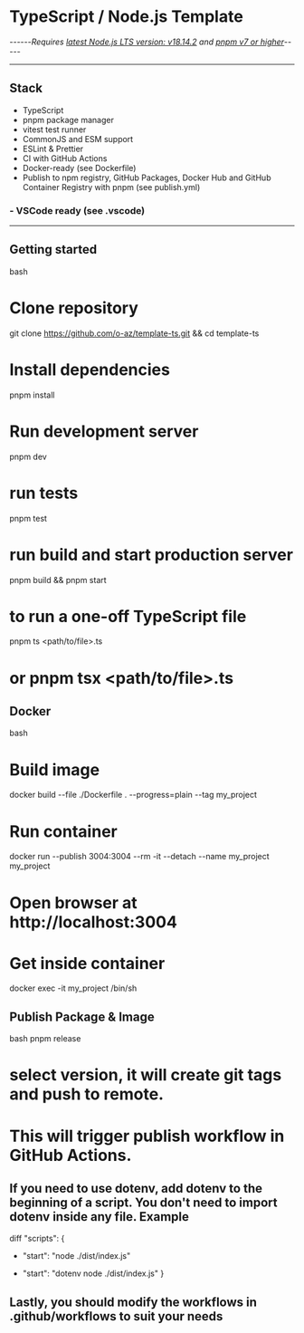 # TypeScript / Node.js Template

------_Requires [latest Node.js LTS version: v18.14.2](https://nodejs.org/en/blog/release/v18.14.2/) and
[pnpm v7 or higher](https://pnpm.io/installation)_-----

---

## **Stack**

- TypeScript
- pnpm package manager
- vitest test runner
- CommonJS and ESM support
- ESLint & Prettier
- CI with GitHub Actions
- Docker-ready (see Dockerfile)
- Publish to npm registry, GitHub Packages, Docker Hub and GitHub Container Registry with pnpm (see publish.yml)

### - VSCode ready (see .vscode)

---

## Getting started

bash
#
# Clone repository
git clone https://github.com/o-az/template-ts.git && cd template-ts
#
# Install dependencies
pnpm install
#
# Run development server
pnpm dev
#
# run tests
pnpm test
#
# run build and start production server
pnpm build && pnpm start
#
# to run a one-off TypeScript file
pnpm ts <path/to/file>.ts
# or pnpm tsx <path/to/file>.ts


## Docker

bash
#
# Build image
docker build --file ./Dockerfile . --progress=plain --tag my_project
#
# Run container
docker run --publish 3004:3004 --rm -it --detach --name my_project my_project
#
# Open browser at http://localhost:3004
#
# Get inside container
docker exec -it my_project /bin/sh


## Publish Package & Image

bash
pnpm release
#
# select version, it will create git tags and push to remote.
# This will trigger publish workflow in GitHub Actions.


## If you need to use dotenv, add dotenv to the beginning of a script. You don't need to import dotenv inside any file. Example

diff
"scripts": {
-  "start": "node ./dist/index.js"
+  "start": "dotenv node ./dist/index.js"
}


## Lastly, you should modify the workflows in .github/workflows to suit your needs
